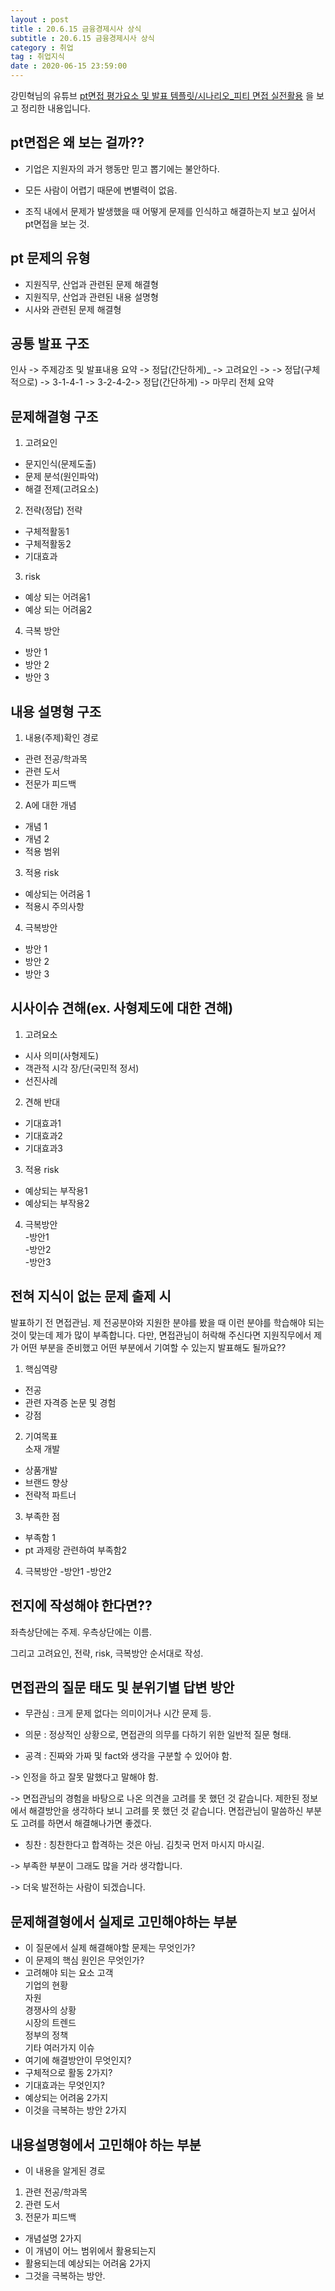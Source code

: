 ```yaml
---
layout : post
title : 20.6.15 금융경제시사 상식
subtitle : 20.6.15 금융경제시사 상식
category : 취업
tag : 취업지식
date : 2020-06-15 23:59:00
---
```


강민혁님의 유튜브 [pt면접 평가요소 및 발표 템플릿/시나리오_피티 면접 실전활용](https://www.youtube.com/watch?v=DOvCIrwMPbQ)
을 보고 정리한 내용입니다.  

## pt면접은 왜 보는 걸까??

- 기업은 지원자의 과거 행동만 믿고 뽑기에는 불안하다.  

- 모든 사람이 어렵기 때문에 변별력이 없음.  

- 조직 내에서 문제가 발생했을 때 어떻게 문제를 인식하고 해결하는지 보고 싶어서 pt면접을 보는 것.  

## pt 문제의 유형  

- 지원직무, 산업과 관련된 문제 해결형
- 지원직무, 산업과 관련된 내용 설명형  
- 시사와 관련된 문제 해결형  


## 공통 발표 구조

인사 -> 주제강조 및 발표내용 요약 -> 정답(간단하게)_ -> 고려요인 -> -> 정답(구체적으로) -> 3-1-4-1 -> 3-2-4-2-> 정답(간단하게) -> 마무리 전체 요약


## 문제해결형 구조  

1. 고려요인
- 문지인식(문제도출)
- 문제 분석(원인파악)
- 해결 전제(고려요소)

2. 전략(정답)
전략
- 구체적활동1  
- 구체적활동2
- 기대효과

3. risk
- 예상 되는 어려움1
- 예상 되는 어려움2

4. 극복 방안  
- 방안 1  
- 방안 2  
- 방안 3  

## 내용 설명형 구조  


1. 내용(주제)확인 경로

- 관련 전공/학과목  
- 관련 도서  
- 전문가 피드백  

2. A에 대한 개념  

- 개념 1  
- 개념 2   
- 적용 범위  

3. 적용 risk   

- 예상되는 어려움 1
- 적용시 주의사항  

4. 극복방안  

- 방안 1  
- 방안 2  
- 방안 3  


## 시사이슈 견해(ex. 사형제도에 대한 견해)

1. 고려요소
- 시사 의미(사형제도)
- 객관적 시각 장/단(국민적 정서)  
- 선진사례  

2. 견해
반대
- 기대효과1
- 기대효과2
- 기대효과3

3. 적용 risk  
- 예상되는 부작용1  
- 예상되는 부작용2  

4. 극복방안  
-방안1  
-방안2  
-방안3  

## 전혀 지식이 없는 문제 출제 시

발표하기 전
면접관님. 제 전공분야와 지원한 분야를 봤을 때 이런 분야를 학습해야 되는 것이 맞는데 제가 많이 부족합니다. 다만, 면접관님이 허락해 주신다면 지원직무에서 제가 어떤 부분을 준비했고 어떤 부분에서 기여할 수 있는지 발표해도 될까요??

1. 핵심역량  
- 전공  
- 관련 자격증 논문 및 경험   
- 강점  

2. 기여목표  
소재 개발
- 상품개발  
- 브랜드 향상  
- 전략적 파트너  

3. 부족한 점  

- 부족함 1
- pt 과제랑 관련하여 부족함2

4. 극복방안
-방안1
-방안2


## 전지에 작성해야 한다면??  

좌측상단에는 주제.
우측상단에는 이름.  

그리고 고려요인, 전략, risk, 극복방안 순서대로 작성.


## 면접관의 질문 태도 및 분위기별 답변 방안  

- 무관심 : 크게 문제 없다는 의미이거나 시간 문제 등.

- 의문 : 정상적인 상황으로, 면접관의 의무를 다하기 위한 일반적 질문 형태.  

- 공격 : 진짜와 가짜 및 fact와 생각을 구분할 수 있어야 함.  

-> 인정을 하고 잘못 말했다고 말해야 함.  

-> 면접관님의 경험을 바탕으로 나온 의견을 고려를 못 했던 것 같습니다.  제한된 정보에서 해결방안을 생각하다 보니 고려를 못 했던 것 같습니다.  면접관님이 말씀하신 부분도 고려를 하면서 해결해나가면 좋겠다.


- 칭찬 : 칭찬한다고 합격하는 것은 아님.  김칫국 먼저 마시지 마시길.  

-> 부족한 부분이 그래도 많을 거라 생각합니다.  

-> 더욱 발전하는 사람이 되겠습니다.


## 문제해결형에서 실제로 고민해야하는 부분

- 이 질문에서 실제 해결해야할 문제는 무엇인가?
- 이 문제의 핵심 원인은 무엇인가?  
- 고려해야 되는 요소
고객  
기업의 현황  
자원  
경쟁사의 상황    
시장의 트렌드  
정부의 정책   
기타 여러가지 이슈  
- 여기에 해결방안이 무엇인지?   
- 구체적으로 활동 2가지?  
- 기대효과는 무엇인지?
- 예상되는 어려움 2가지  
- 이것을 극복하는 방안 2가지


## 내용설명형에서 고민해야 하는 부분

- 이 내용을 알게된 경로  
1. 관련 전공/학과목  
2. 관련 도서  
3. 전문가 피드백  

- 개념설명 2가지  
- 이 개념이 어느 범위에서 활용되는지  
- 활용되는데 예상되는 어려움 2가지  
- 그것을 극복하는 방안.  
